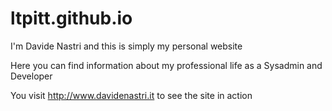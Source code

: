 # ltpitt.github.io
I'm Davide Nastri and this is simply my personal website

Here you can find information about my professional life as a Sysadmin and Developer

You visit http://www.davidenastri.it to see the site in action
